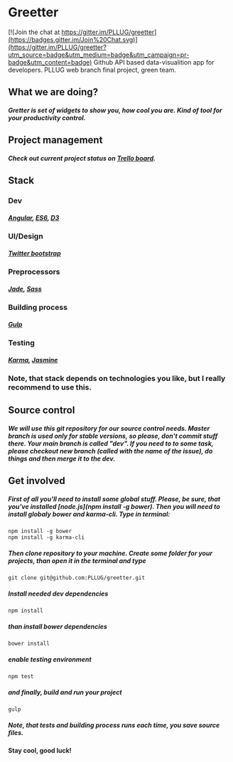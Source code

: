 # Greetter

[![Join the chat at https://gitter.im/PLLUG/greetter](https://badges.gitter.im/Join%20Chat.svg)](https://gitter.im/PLLUG/greetter?utm_source=badge&utm_medium=badge&utm_campaign=pr-badge&utm_content=badge)
Github API based data-visualition app for developers. PLLUG web branch final project, green team.
## What we are doing?
##### Gretter is set of widgets to show you, how cool you are. Kind of tool for your productivity control.
## Project management
##### Check out current project status on [Trello board](https://trello.com/b/RYbD6RAJ/gretter).
## Stack
### Dev
##### [Angular](https://angularjs.org), [ES6](https://github.com/lukehoban/es6features), [D3](http://d3js.org)
### UI/Design
##### [Twitter bootstrap](http://getbootstrap.com/2.3.2/)
### Preprocessors
##### [Jade](http://jade-lang.com), [Sass](http://sass-lang.com)
### Building process
##### [Gulp](http://gulpjs.com)
### Testing
##### [Karma](http://karma-runner.github.io/0.12/index.html), [Jasmine](http://jasmine.github.io)
### Note, that stack depends on technologies you like, but I really recommend to use this.
## Source control
##### We will use this git repository for our source control needs. Master branch is used only for **stable** versions, so please, don't commit stuff there. Your main branch is called "dev". If you need to to some task, please checkout new branch (called with the name of the issue), do things and then merge it to the dev.
## Get involved
##### First of all you'll need to install some global stuff. Please, be sure, that you've installed [node.js](npm install -g bower). Then you will need to install globaly bower and karma-cli. Type in terminal:
```
npm install -g bower
npm install -g karma-cli
```
##### Then clone repository to your machine. Create some folder for your projects, than open it in the terminal and type
```
git clone git@github.com:PLLUG/greetter.git
```
##### Install needed dev dependencies
```
npm install
```
##### than install bower dependencies
```
bower install
``` 
##### enable testing environment
```
npm test
```
##### and finally, build and run your project
```
gulp
```
##### Note, that tests and building process runs each time, you save source files.
#### Stay cool, good luck!
